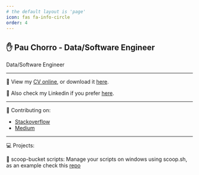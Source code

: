 ```yaml
---
# the default layout is 'page'
icon: fas fa-info-circle
order: 4
---
```


## ✋ Pau Chorro - Data/Software Engineer

Data/Software Engineer 

---

📝 View my [CV online](https://pachoyan.github.io/cv/), or download it [here](https://github.com/pachoyan/cv/releases/download/0.0.1/pau_chorro_cv.pdf).

🙋 Also check my Linkedin if you prefer [here](https://www.linkedin.com/in/pachoyan/).

---

📑 Contributing on:

- [Stackoverflow](https://stackoverflow.com/users/4751165/pau)
- [Medium](https://medium.com/@pachoyan)

---

💻 Projects:

📌 scoop-bucket scripts: Manage your scripts on windows using scoop.sh, as an example check this [repo](https://github.com/pachoyan/scoop-bucket) 
